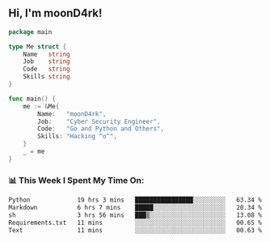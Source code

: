 <h2> Hi, I'm moonD4rk!</h2>

```go
package main

type Me struct {
	Name   string
	Job    string
	Code   string
	Skills string
}

func main() {
	me := &Me{
		Name:   "moonD4rk",
		Job:    "Cyber Security Engineer",
		Code:   "Go and Python and Others",
		Skills: "Hacking ^o^",
	}
	_ = me
}
```

<h3>📊 This Week I Spent My Time On:</h3>
<!-- <img align='right' src="https://github-readme-stats.vercel.app/api?username=moond4rk&show_icons=true&theme=radical", width="300" height="150"> -->

<!--START_SECTION:waka-->

```txt
Python             19 hrs 3 mins   ████████████████░░░░░░░░░   63.34 %
Markdown           6 hrs 7 mins    █████░░░░░░░░░░░░░░░░░░░░   20.34 %
sh                 3 hrs 56 mins   ███▒░░░░░░░░░░░░░░░░░░░░░   13.08 %
Requirements.txt   11 mins         ░░░░░░░░░░░░░░░░░░░░░░░░░   00.65 %
Text               11 mins         ░░░░░░░░░░░░░░░░░░░░░░░░░   00.63 %
```

<!--END_SECTION:waka-->

